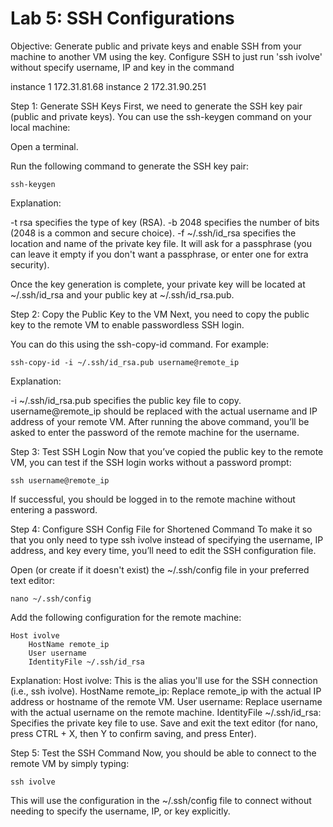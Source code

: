 # Lab 5: SSH Configurations
Objective: Generate public and private keys and enable SSH from your machine to another VM using the key. 
Configure SSH to just run 'ssh ivolve' without specify username, IP and key in the command

instance 1   172.31.81.68
instance 2   172.31.90.251


Step 1: Generate SSH Keys
First, we need to generate the SSH key pair (public and private keys). You can use the ssh-keygen command on your local machine:

Open a terminal.

Run the following command to generate the SSH key pair:

```
ssh-keygen
```
Explanation:

-t rsa specifies the type of key (RSA).
-b 2048 specifies the number of bits (2048 is a common and secure choice).
-f ~/.ssh/id_rsa specifies the location and name of the private key file.
It will ask for a passphrase (you can leave it empty if you don't want a passphrase, or enter one for extra security).

Once the key generation is complete, your private key will be located at ~/.ssh/id_rsa and your public key at ~/.ssh/id_rsa.pub.

Step 2: Copy the Public Key to the VM
Next, you need to copy the public key to the remote VM to enable passwordless SSH login.

You can do this using the ssh-copy-id command. For example:

```
ssh-copy-id -i ~/.ssh/id_rsa.pub username@remote_ip
```
Explanation:

-i ~/.ssh/id_rsa.pub specifies the public key file to copy.
username@remote_ip should be replaced with the actual username and IP address of your remote VM.
After running the above command, you’ll be asked to enter the password of the remote machine for the username.

Step 3: Test SSH Login
Now that you’ve copied the public key to the remote VM, you can test if the SSH login works without a password prompt:

```
ssh username@remote_ip
```
If successful, you should be logged in to the remote machine without entering a password.

Step 4: Configure SSH Config File for Shortened Command
To make it so that you only need to type ssh ivolve instead of specifying the username, IP address, and key every time, you’ll need to edit the SSH configuration file.

Open (or create if it doesn't exist) the ~/.ssh/config file in your preferred text editor:

```
nano ~/.ssh/config
```
Add the following configuration for the remote machine:

```
Host ivolve
    HostName remote_ip
    User username
    IdentityFile ~/.ssh/id_rsa
```

Explanation:
Host ivolve: This is the alias you'll use for the SSH connection (i.e., ssh ivolve).
HostName remote_ip: Replace remote_ip with the actual IP address or hostname of the remote VM.
User username: Replace username with the actual username on the remote machine.
IdentityFile ~/.ssh/id_rsa: Specifies the private key file to use.
Save and exit the text editor (for nano, press CTRL + X, then Y to confirm saving, and press Enter).

Step 5: Test the SSH Command
Now, you should be able to connect to the remote VM by simply typing:

```
ssh ivolve
```
This will use the configuration in the ~/.ssh/config file to connect without needing to specify the username, IP, or key explicitly.
